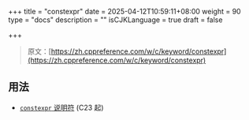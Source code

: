 +++
title = "constexpr"
date = 2025-04-12T10:59:11+08:00
weight = 90
type = "docs"
description = ""
isCJKLanguage = true
draft = false

+++

> 原文：[https://zh.cppreference.com/w/c/keyword/constexpr](https://zh.cppreference.com/w/c/keyword/constexpr)

## 用法

- [`constexpr` 说明符](https://zh.cppreference.com/w/c/language/constexpr) (C23 起)